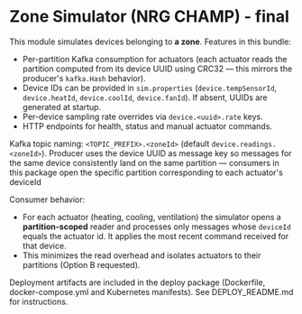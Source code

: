<!-- v1 -->
<!-- README.md -->
# Zone Simulator (NRG CHAMP) - final

This module simulates devices belonging to **a zone**. Features in this bundle:

- Per-partition Kafka consumption for actuators (each actuator reads the partition computed from its device UUID using CRC32 — this mirrors the producer's `kafka.Hash` behavior).
- Device IDs can be provided in `sim.properties` (`device.tempSensorId`, `device.heatId`, `device.coolId`, `device.fanId`). If absent, UUIDs are generated at startup.
- Per-device sampling rate overrides via `device.<uuid>.rate` keys.
- HTTP endpoints for health, status and manual actuator commands.

Kafka topic naming: `<TOPIC_PREFIX>.<zoneId>` (default `device.readings.<zoneId>`). Producer uses the device UUID as message key so messages for the same device consistently land on the same partition — consumers in this package open the specific partition corresponding to each actuator's deviceId

Consumer behavior:
- For each actuator (heating, cooling, ventilation) the simulator opens a **partition-scoped** reader and processes only messages whose `deviceId` equals the actuator id. It applies the most recent command received for that device.
- This minimizes the read overhead and isolates actuators to their partitions (Option B requested).

Deployment artifacts are included in the deploy package (Dockerfile, docker-compose.yml and Kubernetes manifests). See DEPLOY_README.md for instructions.
